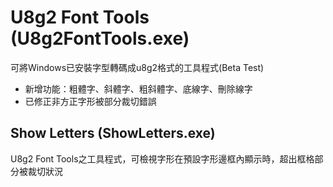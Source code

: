 # U8g2 Font Tools (U8g2FontTools.exe)
可將Windows已安裝字型轉碼成u8g2格式的工具程式(Beta Test)
- 新增功能：粗體字、斜體字、粗斜體字、底線字、刪除線字
- 已修正非方正字形被部分裁切錯誤

## Show Letters (ShowLetters.exe)
U8g2 Font Tools之工具程式，可檢視字形在預設字形邊框內顯示時，超出框格部分被裁切狀況